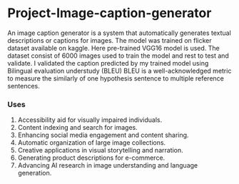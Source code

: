 # Project-Image-caption-generator

An image caption generator is a system that automatically generates textual descriptions or captions for images. The model was trained on flicker dataset available on kaggle.
Here pre-trained VGG16 model is used. The dataset consist of 6000 images used to train the model and rest to test and validate.
I validated the caption predicted by my trained model using Bilingual evaluation understudy (BLEU) BLEU is a well-acknowledged metric to measure the similarly of one hypothesis sentence to multiple reference sentences.

### Uses 
1. Accessibility aid for visually impaired individuals.
2. Content indexing and search for images.
3. Enhancing social media engagement and content sharing.
4. Automatic organization of large image collections.
5. Creative applications in visual storytelling and narration.
6. Generating product descriptions for e-commerce.
7. Advancing AI research in image understanding and language generation.
